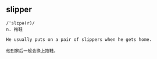 ## slipper
```
/'slɪpə(r)/
n. 拖鞋

He usually puts on a pair of slippers when he gets home.

他到家后一般会换上拖鞋。
```